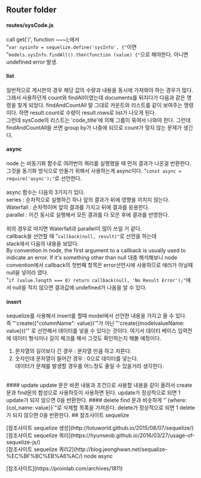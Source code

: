 ## Router folder
#### routes/sysCode.js
call get('/', function ~~~);에서<br>
"`var sysinfo = sequelize.define('sysInfo', {"`이면<br>
"`models.sysInfo.findAll().then(function (value) {"`으로 해야한다. 아니면 undefined error 발생.
#### list
일반적으로 게시판의 경우 해당 값의 수량과 내용을 동시에 가져와야 하는 경우가 많다.
그래서 사용하던게 count와 findAll이였는데 documents를 뒤지다가 다음과 같은
명령을 찾게 되었다. findAndCountAll 말 그대로 카운트와 리스트를 같이 보여주는
명령이다.
하면 result.count로 수량이 result.rows로 list가 나오게 된다.<br>
그런데 sysCode의 리스트는 'code_title'에 의해 그룹이 묶여서 나와야 한다. 그런데 
findAndCountAll을 쓰면 group by가 나중에 되므로 count가 맞지 않는 문제가 생긴다.
#### async
node 는 비동기화 함수로 여려번의 쿼리를 실행했을 때 먼저 결과가 나온걸 반환한다.<br>
그것을 동기화 방식으로 만들기 위해서 사용하는게 async이다. 
"`const async = require('async');"`로 선언한다.<br>
<br>
async 함수는 다음의 3가지가 있다.<br>
series : 순차적으로 실행하긴 하나 앞의 결과가 뒤에 영향을 끼치지 않는다.<br>
Waterfall : 순차적이며 앞의 결과를 가지고 뒤에 결과를 응용한다.<br>
parallel : 이건 동시로 실행해서 모든 결과를 다 모은 후에 결과를 반영한다.<br>
<br>
위의 경우로 따지면 Waterfall과 parallel이 많이 쓰일 거 같다.<br>
callback을 선언할 때 "`callback(null, result)"`로 선언을 하는데<br>
stack에서 다음의 내용을 보았다.<br>
By convention in node, the first argument to a callback is usually used to indicate an error. If it's something other than null
대충 해석해보니 node convention에서 callback의 첫번째 항목은 error선언시에 사용하므로 애러가 아닐때 null을 넣어라 였다.<br>
"`if (value.length === 0) return callback(null, 'No Result Error');"`에서 null을 적지 않으면 결과값에 undefined가 나옴을 알 수 있다.
<br>
#### insert
sequelize를 사용해서 insert를 할때 model에서 선언한 내용을 가지고 올 수 있다.<br>
즉 "'create({"columnName": value})'"가 아닌 "'create({modelvalueName: value}))'"
로 선언해서 데이터를 넣을 수 있다는 것이다. 여기서 데이터 베이스 입력전에 데이터 형식이나 길이 체크를 해서
그것도 확인하는지 해볼 예정이다.<br>
1. 문자열의 길이보다 긴 경우 : 문자열 만큼 하고 자른다.
2. 숫자인데 문자열이 들어간 경우 : 0으로 데이터를 넣는다.<br>
데이터가 문제를 발생할 경우를 어느정도 줄일 수 있을거라 생각한다.
<br>
#### update
update 문은 바뀐 내용과 조건으로 사용할 내용을 같이 올려서 create문과 find문의
합성으로 사용하듯이 사용하면 된다.
update가 정상적으로 되면 1 update가 되지 않으면 0을 반환한다.
#### delete
find 문과 비슷하게 "`{where: {col_name: value}}`"로 삭제할 목록을 가져온다.
delete가 정상적으로 되면 1 delete가 되지 않으면 0을 반환한다.
## 참조사이트
 sequelize<p>
 [참조사이트 sequelize 생성](http://totuworld.github.io/2015/08/07/sequelize/)<br>
 [참조사이트 sequelize 쿼리](https://hyunseob.github.io/2016/03/27/usage-of-sequelize-js/)<br>
 [참조사이트 sequelize 쿼리2](http://blog.jeonghwan.net/sequalize-%EC%BF%BC%EB%A6%AC/)
 node async<p>
 [참조사이트](https://proinlab.com/archives/1811)<br>

